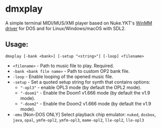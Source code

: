 # dmxplay

A simple terminal MIDI/MUS/XMI player based on Nuke.YKT's [WinMM driver](https://github.com/nukeykt/WinOPL3Driver) for DOS and for Linux/Windows/macOS with SDL2.

## Usage:

```
dmxplay [-bank <bank>] [-setup "<string>"] [-loop] <filename>
```

- `<filename>` - Path to music file to play. Required.
- `-bank <bank file name>` - Path to custom OP2 bank file.
- `-loop` - Enable looping of the opened music file.
- `-setup` - Set a quoted setup string for synth that contains options:
  - `"-opl3"`  - enable OPL3 mode (by default the OPL2 mode).
  - `"-doom1"` - Enable the Doom1 v1.666 mode (by default the v1.9 mode).
  - `"-doom2"` - Enable the Doom2 v1.666 mode (by default the v1.9 mode).
- `-emu` \[Non-DOS ONLY\] Select playback chip emulator: `nuked`, `dosbox`, `java`, `opal`, `ymfm-opl2`, `ymfm-opl3`, `mame-opl2`, `lle-opl2`, `lle-opl3`
